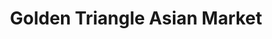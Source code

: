 ---
title: "Golden Triangle Asian Market"
url: /kennewick/golden-triangle-asian-market/
shop: greengrocer
---